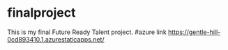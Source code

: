 # finalproject
This is my final Future Ready Talent project.
#azure link https://gentle-hill-0cd893410.1.azurestaticapps.net/
